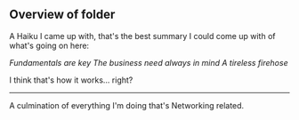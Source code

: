 ## Overview of folder

A Haiku I came up with, that's the best summary I could come up with of what's going on here:



*Fundamentals are key*
*The business need always in mind*
*A tireless firehose*


I think that's how it works... right?

---

A culmination of everything I'm doing that's Networking related.

